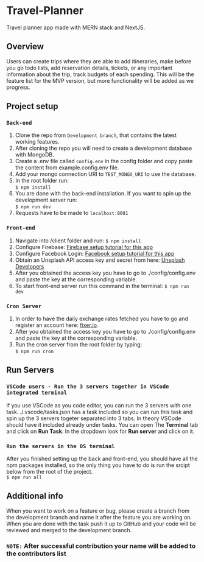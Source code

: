 # Travel-Planner

Travel planner app made with MERN stack and NextJS.

## Overview
Users can create trips where they are able to add itineraries, make before you go todo lists, add reservation details, tickets, or any important information about the trip, track budgets of each spending. This will be the feature list for the MVP version, but more functionality will be added as we progress.

## Project setup 
### ```Back-end```
 1. Clone the repo from ```Development branch```, that contains the latest working features.
 2. After cloning the repo you will need to create a development database with MongoDB.
 3. Create a .env file called ```config.env``` in the config folder and copy paste the content from example.config.env file. 
 4.  Add your mongo connection URI to ```TEST_MONGO_URI``` to use the database.
 5. In the root folder run:   
 ```$ npm install```
 6. You are done with the back-end installation. If you want to spin up the development server run:  
 ```$ npm run dev```
 7. Requests have to be made to ```localhost:8081```
 
 ### ```Front-end```
 1. Navigate into /client folder and run:
 ```$ npm install```
 2. Configure Firebase: [Firebase setup tutorial for this app](https://drive.google.com/file/d/1eLFITZLESiqVO3egpwlbJLJ3Rm5SWlb-/view?usp=sharing)
 3. Configure Facebook Login: [Facebook setup tutorial for this app](https://drive.google.com/file/d/1ZCldNsQVdgx5j7zMtvjZNs7CIDwRxCeh/view?usp=sharing)
 4. Obtain an Unsplash API access key and secret from here: [Unsplash Developers](https://unsplash.com/developers)
 5. After you obtained the access key you have to go to ./config/config.env and paste the key at the corresponding variable.
 4. To start front-end server run this command in the terminal:
 ```$ npm run dev```

 ### ```Cron Server```
 1. In order to have the daily exchange rates fetched you have to go and register an account here: [fixer.io](https://fixer.io/).
 2. After you obtained the access key you have to go to ./config/config.env and paste the key at the corresponding variable.
 3. Run the cron server from the root folder by typing:  
 ```$ npm run cron```

 ## Run Servers

 ### ```VSCode users - Run the 3 servers together in VSCode integrated terminal```
 If you use VSCode as you code editor, you can run the 3 servers with one task. 
 ./.vscode/tasks.json has a task included so you can run this task and spin up the 3 servers togeter separated into 3 tabs. In theory VSCode should have it included already under tasks. You can open The __Terminal__ tab and click on __Run Task__. In the dropdown look for __Run server__ and click on it.

 ### ```Run the servers in the OS terminal```
 After you finished setting up the back and front-end, you should have all the npm packages installed, so the only thing you have to do is run the srcipt below from the root of the project.  
 ```$ npm run all```

 ## Additional info
 When you want to work on a feature or bug, please create a branch from the development branch and name it after the feature you are working on.
 When you are done with the task push it up to GitHub and your code will be reviewed and merged to the development branch.
 ### ```NOTE:``` After successful contribution your name will be added to the contributors list
